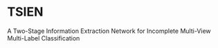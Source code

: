 # TSIEN
A Two-Stage Information Extraction Network for Incomplete Multi-View Multi-Label Classification
